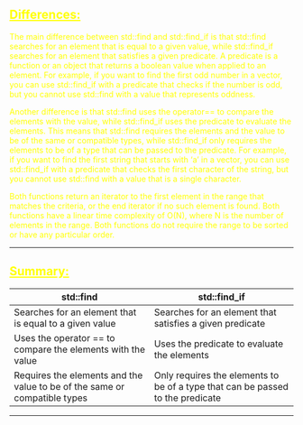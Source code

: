 ## <font color="yellow"><u>Differences:</u></f>

The main difference between std::find and std::find_if is that std::find searches for an element that is equal to a given value, while std::find_if searches for an element that satisfies a given predicate. A predicate is a function or an object that returns a boolean value when applied to an element. For example, if you want to find the first odd number in a vector, you can use std::find_if with a predicate that checks if the number is odd, but you cannot use std::find with a value that represents oddness.

Another difference is that std::find uses the operator== to compare the elements with the value, while std::find_if uses the predicate to evaluate the elements. This means that std::find requires the elements and the value to be of the same or compatible types, while std::find_if only requires the elements to be of a type that can be passed to the predicate. For example, if you want to find the first string that starts with ‘a’ in a vector, you can use std::find_if with a predicate that checks the first character of the string, but you cannot use std::find with a value that is a single character.

Both functions return an iterator to the first element in the range that matches the criteria, or the end iterator if no such element is found. Both functions have a linear time complexity of O(N), where N is the number of elements in the range. Both functions do not require the range to be sorted or have any particular order.

---
## <font color="yellow"><u>Summary:</u></f>

|std::find|std::find_if|
|---|---|
|Searches for an element that is equal to a given value|Searches for an element that satisfies a given predicate|
|Uses the operator == to compare the elements with the value|Uses the predicate to evaluate the elements|
|Requires the elements and the value to be of the same or compatible types|Only requires the elements to be of a type that can be passed to the predicate|

---
